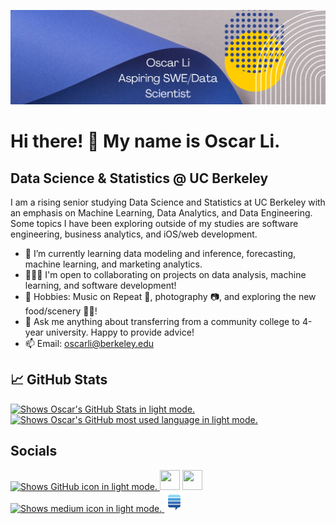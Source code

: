 ![](https://github.com/oscar6688/oscar6688/blob/main/Banner%20Aspiring%20Short.png)


<!-- **oscar6688/oscar6688** is a ✨ _special_ ✨ repository because its `README.md` (this file) appears on your GitHub profile. -->
Hi there! 👋 My name is Oscar Li.
=============================

Data Science & Statistics @ UC Berkeley
----------------------------------------

I am a rising senior studying Data Science and Statistics at UC Berkeley with an emphasis on Machine Learning, Data Analytics, and Data Engineering. Some topics I have been exploring outside of my studies are software engineering, business analytics, and iOS/web development. 

- 🌱 I’m currently learning data modeling and inference, forecasting, machine learning, and marketing analytics. 
- 🧑‍🤝‍🧑 I'm open to collaborating on projects on data analysis, machine learning, and software development! 
- 🕺 Hobbies: Music on Repeat 🎵, photography 📷, and exploring the new food/scenery 🍲🌄!
- 💬 Ask me anything about transferring from a community college to 4-year university. Happy to provide advice! 
- 📫 Email: oscarli@berkeley.edu 

## 📈 GitHub Stats 

<a href="https://github.com/oscar/github-readme-stats">
<picture float = "left", align = "middle">
  <source media="(prefers-color-scheme: dark)" srcset="https://github-readme-stats.vercel.app/api?username=oscar6688&theme=dracula&count_private=true" width = "50%">
  <img alt="Shows Oscar's GitHub Stats in light mode." src="https://github-readme-stats.vercel.app/api?username=oscar6688&theme=default&count_private=true" width = "50%">
</picture>
<a href="https://github.com/oscar/github-readme-stats">
<picture float = "left">
  <source media="(prefers-color-scheme: dark)" srcset="https://github-readme-stats.vercel.app/api/top-langs/?username=oscar6688&layout=compact&langs_count=6&theme=dracula&count_private=true" width = "41.87%">
  <img alt="Shows Oscar's GitHub most used language in light mode." src="https://github-readme-stats.vercel.app/api/top-langs/?username=oscar6688&layout=compact&langs_count=6&theme=default&count_private=true" width = "41.87%">
</picture>
</a>

## Socials

<p align="left">
  
  <a href="https://www.github.com/oscar6688" target="_blank" rel="noreferrer"> 
    <picture>
    <source media="(prefers-color-scheme: dark)" srcset="https://raw.githubusercontent.com/danielcranney/readme-generator/main/public/icons/socials/github-dark.svg" width="32" height="32">
    <img alt="Shows GitHub icon in light mode." src="https://raw.githubusercontent.com/danielcranney/readme-generator/main/public/icons/socials/github.svg" width="32" height="32">
  </picture>
  </a>
  <a href="https://www.linkedin.com/in/haosheng-oscarli/" target="_blank" rel="noreferrer"><img src="https://raw.githubusercontent.com/danielcranney/readme-generator/main/public/icons/socials/linkedin.svg" width="32" height="32" /></a>
  <a href="https://stackoverflow.com/users/20875047/oscar-li" target="_blank" rel="noreferrer"><img src="https://raw.githubusercontent.com/danielcranney/readme-generator/main/public/icons/socials/stackoverflow.svg" width="32" height="32" /></a>
  <a href="https://medium.com/@li.oscar1" target="_blank" rel="noreferrer"> 
    <picture>
    <source media="(prefers-color-scheme: dark)" srcset="https://raw.githubusercontent.com/danielcranney/readme-generator/main/public/icons/socials/medium-dark.svg" width="32" height="32">
    <img alt="Shows medium icon in light mode." src="https://raw.githubusercontent.com/danielcranney/readme-generator/main/public/icons/socials/medium.svg" width="32" height="32">
  </picture>
  </a>
  <a href="https://meta.stackexchange.com/users/1305683/oscar-li" target="_blank" rel="noreferrer"><img src="https://github.com/oscar6688/oscar6688/blob/main/se-icon.svg" width="32" height="32" /></a></p> 

